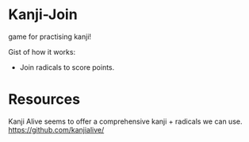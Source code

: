 # Kanji-Join
game for practising kanji!

Gist of how it works:
- Join radicals to score points. 


# Resources

Kanji Alive seems to offer a comprehensive kanji + radicals we can use.
https://github.com/kanjialive/



